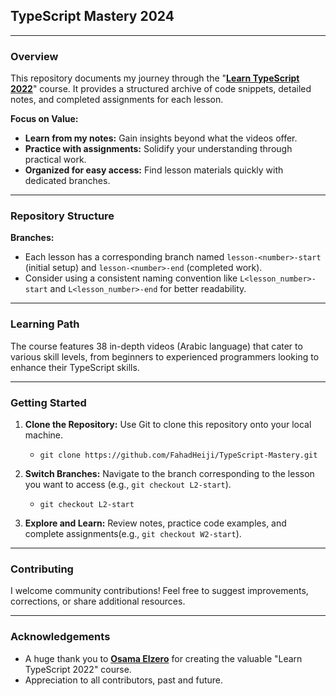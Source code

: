 ## TypeScript Mastery 2024

---

### Overview

This repository documents my journey through the "[**Learn TypeScript 2022**](https://www.youtube.com/playlist?list=PLDoPjvoNmBAy532K9M_fjiAmrJ0gkCyLJ)" course. It provides a structured archive of code snippets, detailed notes, and completed assignments for each lesson. 



**Focus on Value:**

* **Learn from my notes:** Gain insights beyond what the videos offer.
* **Practice with assignments:** Solidify your understanding through practical work.
* **Organized for easy access:** Find lesson materials quickly with dedicated branches.

---

### Repository Structure

**Branches:**

* Each lesson has a corresponding branch named `lesson-<number>-start` (initial setup) and `lesson-<number>-end` (completed work).
* Consider using a consistent naming convention like `L<lesson_number>-start` and `L<lesson_number>-end` for better readability.

---

### Learning Path

The course features 38 in-depth videos (Arabic language) that cater to various skill levels, from beginners to experienced programmers looking to enhance their TypeScript skills.

---

### Getting Started

1. **Clone the Repository:** Use Git to clone this repository onto your local machine.
   
    - ```git
      git clone https://github.com/FahadHeiji/TypeScript-Mastery.git
      ```
2. **Switch Branches:** Navigate to the branch corresponding to the lesson you want to access (e.g., `git checkout L2-start`).
    - ```git
      git checkout L2-start
      ```
3. **Explore and Learn:** Review notes, practice code examples, and complete assignments(e.g., `git checkout W2-start`).

---

### Contributing

I welcome community contributions! Feel free to suggest improvements, corrections, or share additional resources.

---

### Acknowledgements

* A huge thank you to [**Osama Elzero**](https://github.com/ElzeroWebSchool) for creating the valuable "Learn TypeScript 2022" course.
* Appreciation to all contributors, past and future.


